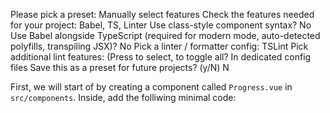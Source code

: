 Please pick a preset: Manually select features
Check the features needed for your project: Babel, TS, Linter
Use class-style component syntax? No
Use Babel alongside TypeScript (required for modern mode, auto-detected polyfills, transpiling JSX)? No
Pick a linter / formatter config: TSLint
Pick additional lint features: (Press <space> to select, <a> to toggle all? In dedicated config files
Save this as a preset for future projects? (y/N) N

First, we will start of by creating a component called `Progress.vue` in `src/components`. Inside, add the folliwing minimal code:

```vue
```